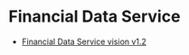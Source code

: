 # Financial Data Service

-   [Financial Data Service vision v1.2](https://docs.google.com/presentation/d/1Sc6ybVfc8AsCaTblIJIj3rYRF4Jnq6HigRjRjTHKPl0/edit?usp=sharing_eip&ts=5dee9823)
